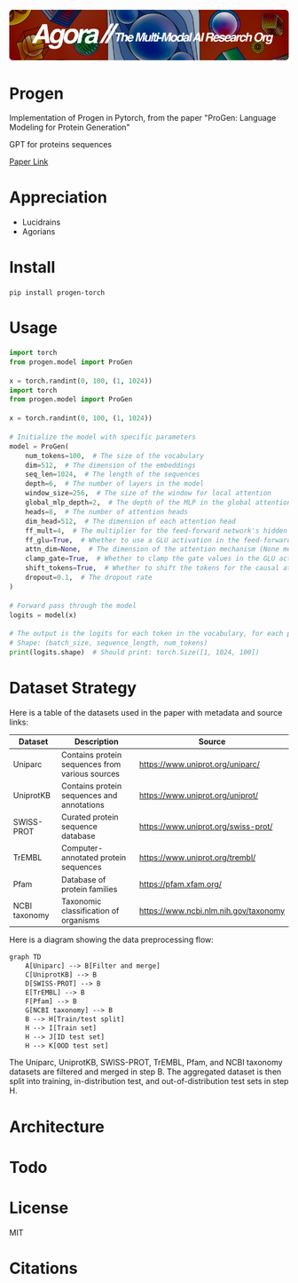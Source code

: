 [![Multi-Modality](agorabanner.png)](https://discord.gg/qUtxnK2NMf)

# Progen
Implementation of Progen in Pytorch, from the paper "ProGen: Language Modeling for Protein Generation"

GPT for proteins sequences

[Paper Link](https://arxiv.org/pdf/2004.03497.pdf)

# Appreciation
* Lucidrains
* Agorians

# Install
`pip install progen-torch`

# Usage
```python
import torch
from progen.model import ProGen

x = torch.randint(0, 100, (1, 1024))
import torch
from progen.model import ProGen

x = torch.randint(0, 100, (1, 1024))

# Initialize the model with specific parameters
model = ProGen(
    num_tokens=100,  # The size of the vocabulary
    dim=512,  # The dimension of the embeddings
    seq_len=1024,  # The length of the sequences
    depth=6,  # The number of layers in the model
    window_size=256,  # The size of the window for local attention
    global_mlp_depth=2,  # The depth of the MLP in the global attention mechanism
    heads=8,  # The number of attention heads
    dim_head=512,  # The dimension of each attention head
    ff_mult=4,  # The multiplier for the feed-forward network's hidden layer size
    ff_glu=True,  # Whether to use a GLU activation in the feed-forward network
    attn_dim=None,  # The dimension of the attention mechanism (None means it defaults to `dim`)
    clamp_gate=True,  # Whether to clamp the gate values in the GLU activation
    shift_tokens=True,  # Whether to shift the tokens for the causal attention mechanism
    dropout=0.1,  # The dropout rate
)

# Forward pass through the model
logits = model(x)

# The output is the logits for each token in the vocabulary, for each position in the input sequences
# Shape: (batch_size, sequence_length, num_tokens)
print(logits.shape)  # Should print: torch.Size([1, 1024, 100])


```

# Dataset Strategy
Here is a table of the datasets used in the paper with metadata and source links:

| Dataset | Description | Source |
|-|-|-| 
| Uniparc | Contains protein sequences from various sources | https://www.uniprot.org/uniparc/ |
| UniprotKB | Contains protein sequences and annotations | https://www.uniprot.org/uniprot/ |
| SWISS-PROT | Curated protein sequence database | https://www.uniprot.org/swiss-prot/ |
| TrEMBL | Computer-annotated protein sequences | https://www.uniprot.org/trembl/ |
| Pfam | Database of protein families | https://pfam.xfam.org/ |
| NCBI taxonomy | Taxonomic classification of organisms | https://www.ncbi.nlm.nih.gov/taxonomy |

Here is a diagram showing the data preprocessing flow:

```mermaid
graph TD
    A[Uniparc] --> B[Filter and merge]
    C[UniprotKB] --> B
    D[SWISS-PROT] --> B 
    E[TrEMBL] --> B
    F[Pfam] --> B
    G[NCBI taxonomy] --> B
    B --> H[Train/test split]
    H --> I[Train set]
    H --> J[ID test set] 
    H --> K[OOD test set]
```

The Uniparc, UniprotKB, SWISS-PROT, TrEMBL, Pfam, and NCBI taxonomy datasets are filtered and merged in step B. The aggregated dataset is then split into training, in-distribution test, and out-of-distribution test sets in step H.

# Architecture

# Todo


# License
MIT

# Citations

